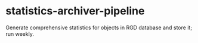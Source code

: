 # statistics-archiver-pipeline
Generate comprehensive statistics for objects in RGD database and store it; run weekly.
